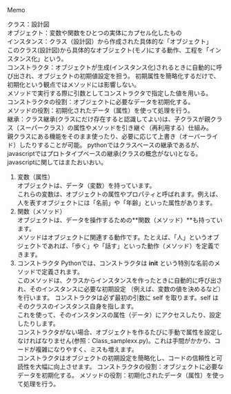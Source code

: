 Memo

クラス：設計図  
オブジェクト：変数や関数をひとつの実体にカプセル化したもの  
インスタンス：クラス（設計図）から作成された具体的な「オブジェクト」  
このクラス(設計図)から具体的なオブジェクト(モノ)にする動作、工程を「インスタンス化」という。  
コンストラクタ：オブジェクトが生成(インスタンス化)されるときに自動的に呼び出され、オブジェクトの初期値設定を担う。 初期属性を簡略化するだけで、初期化という観点ではメソッドには影響しない。  
メソッドで実行する際に引数としてコンストラクタで指定した値を用いる。  
コンストラクタの役割：オブジェクトに必要なデータを初期化する。  
メソッドの役割：初期化されたデータ（属性）を使って処理を行う。  
継承：クラス継承(クラスにだけ存在すると認識してよい)は、子クラスが親クラス（スーパークラス）の属性やメソッドを引き継ぐ（再利用する）仕組み。  
親クラスにある機能をそのまま使ったり、必要に応じて上書き（オーバーライド）したりすることが可能。
pythonではクラスベースの継承であるが、javascriptではプロトタイプベースの継承(クラスの概念がない)となる。  
javascriptに関してはまたおいおい。

1. 変数（属性）  
オブジェクトは、データ（変数）を持っています。  
これらの変数は、オブジェクトの属性やプロパティと呼ばれます。例えば、人を表すオブジェクトには「名前」や「年齢」といった属性があります。  
2. 関数（メソッド）  
オブジェクトは、データを操作するための**関数（メソッド）**も持っています。  
メソッドはオブジェクトに関連する動作です。たとえば、「人」というオブジェクトであれば、「歩く」や「話す」といった動作（メソッド）を定義できます。
4. コンストラクタ
Pythonでは、コンストラクタは __init__ という特別な名前のメソッドで定義されます。  
このメソッドは、クラスからインスタンスを作ったときに自動的に呼び出され、そのインスタンスに必要な初期設定
（例えば、変数の値を決めるなど）を行います。
コンストラクタは必ず最初の引数に self を取ります。self はそのクラスのインスタンス自身を指します。  
これを使って、そのインスタンスの属性（データ）にアクセスしたり、設定したりします。  
コンストラクタがない場合、オブジェクトを作るたびに手動で属性を設定しなければなりません(参照：Class_samplexx.py)。これは手間がかかり、コードが複雑になりやすく、ミスも増えます。  
コンストラクタはオブジェクトの初期設定を簡略化し、コードの信頼性と可読性を大幅に向上させます。
コンストラクタの役割：オブジェクトに必要なデータを初期化する。
メソッドの役割：初期化されたデータ（属性）を使って処理を行う。
